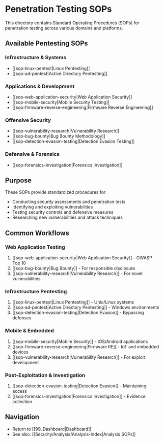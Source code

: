 # Penetration Testing SOPs

This directory contains Standard Operating Procedures (SOPs) for penetration testing across various domains and platforms.

## Available Pentesting SOPs

### Infrastructure & Systems
- [[sop-linux-pentest|Linux Pentesting]]
- [[sop-ad-pentest|Active Directory Pentesting]]

### Applications & Development
- [[sop-web-application-security|Web Application Security]]
- [[sop-mobile-security|Mobile Security Testing]]
- [[sop-firmware-reverse-engineering|Firmware Reverse Engineering]]

### Offensive Security
- [[sop-vulnerability-research|Vulnerability Research]]
- [[sop-bug-bounty|Bug Bounty Methodology]]
- [[sop-detection-evasion-testing|Detection Evasion Testing]]

### Defensive & Forensics
- [[sop-forensics-investigation|Forensics Investigation]]

## Purpose

These SOPs provide standardized procedures for:
- Conducting security assessments and penetration tests
- Identifying and exploiting vulnerabilities
- Testing security controls and defensive measures
- Researching new vulnerabilities and attack techniques

## Common Workflows

### Web Application Testing
1. [[sop-web-application-security|Web Application Security]] - OWASP Top 10
2. [[sop-bug-bounty|Bug Bounty]] - For responsible disclosure
3. [[sop-vulnerability-research|Vulnerability Research]] - For novel vulnerabilities

### Infrastructure Pentesting
1. [[sop-linux-pentest|Linux Pentesting]] - Unix/Linux systems
2. [[sop-ad-pentest|Active Directory Pentesting]] - Windows environments
3. [[sop-detection-evasion-testing|Detection Evasion]] - Bypassing defenses

### Mobile & Embedded
1. [[sop-mobile-security|Mobile Security]] - iOS/Android applications
2. [[sop-firmware-reverse-engineering|Firmware RE]] - IoT and embedded devices
3. [[sop-vulnerability-research|Vulnerability Research]] - For exploit development

### Post-Exploitation & Investigation
1. [[sop-detection-evasion-testing|Detection Evasion]] - Maintaining access
2. [[sop-forensics-investigation|Forensics Investigation]] - Evidence collection

## Navigation

- Return to [[99_Dashboard|Dashboard]]
- See also: [[Security/Analysis/Analysis-Index|Analysis SOPs]]
